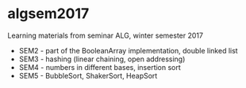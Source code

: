 # algsem2017
Learning materials from seminar ALG, winter semester 2017

* SEM2 - part of the BooleanArray implementation, double linked list
* SEM3 - hashing (linear chaining, open addressing)
* SEM4 - numbers in different bases, insertion sort
* SEM5 - BubbleSort, ShakerSort, HeapSort